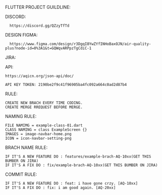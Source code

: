 FLUTTER PROJECT GUILDLINE:


  DISCORD: 
  
      https://discord.gg/QZzyTfTd
  
  DESIGN FIGMA: 
  
      https://www.figma.com/design/r3DgqI8YwZYfINHoBaxOJN/air-quality-plus?node-id=0%3A1&t=GQWqvARPpzTgCdiC-1
  
  JIRA:
  
API: 
    
    https://aqicn.org/json-api/doc/

    API KEY TOKEN: 2190be2f9c41f96905ba4fc092a664c0ad2d87b4



RULE:

    CREATE NEW BRACH EVERY TIME CODING.
    CREATE MERGE RREQUEST BEFORE MERGE.


NAMING RULE:

    FILE NAMIMG = example-class-01.dart
    CLASS NAMING = class ExampleScreen {}
    IMAGES = image-navbar-home.png
    ICON = icon-navbar-setting-png

  
BRACH NAME RULE:

    IF IT'S A NEW FEATURE DO : features/example-brach-AQ-10xx(GET THIS BUMBER ON JIRA)
    IF IT'S A FIX DO : fix/example-brach-AQ-10xx(GET THIS BUMBER ON JIRA)


COMMIT RULE:

    IF IT'S A NEW FEATURE DO : feat: i have gone crzy. [AQ-10xx]
    IF IT'S A FIX DO : fix: i am good again. [AQ-20xx]



